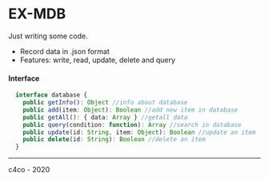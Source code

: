 # EX-MDB

Just writing some code.

- Record data in .json format
- Features: write, read, update, delete and query

#### Interface

```typescript
  interface database {
    public getInfo(): Object //info about database
    public add(item: Object): Boolean //add new item in database
    public getAll(): { data: Array } //getall data
    public query(condition: function): Array //search in database
    public update(id: String, item: Object): Boolean //update an item
    public delete(id: String): Boolean //delete an item
  }
```

---

c4co - 2020
